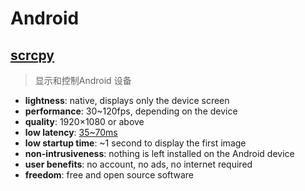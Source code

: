 # Android

## [scrcpy](https://github.com/Genymobile/scrcpy)
> 显示和控制Android 设备
- **lightness**: native, displays only the device screen
- **performance**: 30~120fps, depending on the device
- **quality**: 1920×1080 or above
- **low latency**: [35~70ms](https://github.com/Genymobile/scrcpy/pull/646)
- **low startup time**: ~1 second to display the first image
- **non-intrusiveness**: nothing is left installed on the Android device
- **user benefits**: no account, no ads, no internet required
- **freedom**: free and open source software